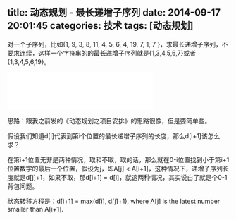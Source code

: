 title: 动态规划 - 最长递增子序列
date: 2014-09-17 20:01:45
categories: 技术
tags: [动态规划]
---

对一个子序列，比如{1, 9, 3, 8, 11, 4, 5, 6, 4, 19, 7, 1, 7 }，求最长递增子序列，不要求连续，这样一个字符串的的最长递增子序列就是{1,3,4,5,6,7}或者{1,3,4,5,6,19}。

<!--more-->

<iframe frameborder="no" border="0" marginwidth="0" marginheight="0" width=330 height=86 src="//music.163.com/outchain/player?type=2&id=32628933&auto=1&height=66"></iframe>

思路：跟我之前发的《动态规划之项目安排》的思路很像，但是要简单些。

假设我们知道d[i]代表到第i个位置的最长递增子序列的长度，那么d[i+1]该怎么求？

在第i+1位置无非是两种情况，取和不取，取的话，那么就在0-i位置找到小于第i+1位置数字的最后一个位置，假设为j，即A[j] < A[i+1]，这种情况下，递增子序列长度就是d[j]+1，如果不取，那d[i+1] = d[i]，就这两种情况，其实说白了就是个0-1背包问题。

状态转移方程是：d[i+1] = max(d[i], d[j]+1), where A[j] is the latest number smaller than A[i+1].

